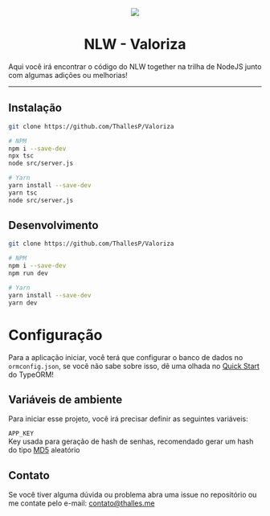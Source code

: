 <p align="center" >
<img src="https://i.imgur.com/SbhNaFr.png" />
</p>
<h1 align="center">NLW - Valoriza</h1>

Aqui você irá encontrar o código do NLW together na trilha de NodeJS junto com algumas adições ou melhorias!

---

## Instalação

```bash
git clone https://github.com/ThallesP/Valoriza

# NPM
npm i --save-dev
npx tsc
node src/server.js

# Yarn
yarn install --save-dev
yarn tsc
node src/server.js

```

## Desenvolvimento

```bash
git clone https://github.com/ThallesP/Valoriza

# NPM
npm i --save-dev
npm run dev

# Yarn
yarn install --save-dev
yarn dev

```

# Configuração

Para a aplicação iniciar, você terá que configurar o banco de dados no `ormconfig.json`, se você não sabe sobre isso, dê uma olhada no [Quick Start](https://typeorm.io/#/) do TypeORM!

## Variáveis de ambiente

Para iniciar esse projeto, você irá precisar definir as seguintes variáveis:

`APP_KEY`  
Key usada para geração de hash de senhas, recomendado gerar um hash do tipo [MD5](https://onlinehashtools.com/generate-random-md5-hash) aleatório

## Contato

Se você tiver alguma dúvida ou problema abra uma issue no repositório ou me contate pelo e-mail: contato@thalles.me
